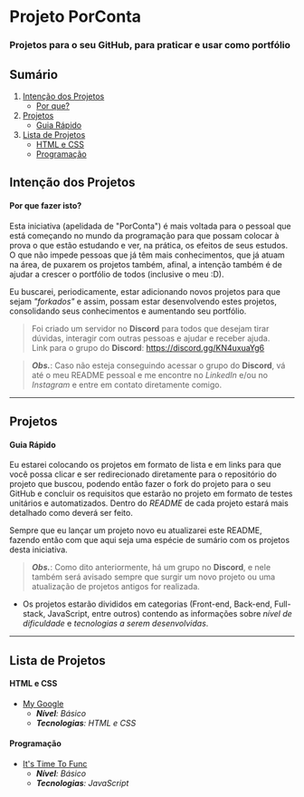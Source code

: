 # Projeto PorConta
### Projetos para o seu GitHub, para praticar e usar como portfólio

## Sumário

1. [Intenção dos Projetos](#intenção-dos-projetos)
   - [Por que?](#por-que-fazer-isto)
2. [Projetos](#projetos)
   - [Guia Rápido](#guia-rápido)
3. [Lista de Projetos](#lista-de-projetos)
   - [HTML e CSS](#html-e-css)
   - [Programação](#programação)

## Intenção dos Projetos

#### Por que fazer isto?

Esta iniciativa (apelidada de "PorConta") é mais voltada para o pessoal que está começando no mundo da programação para que possam colocar à prova o que estão estudando e ver,
na prática, os efeitos de seus estudos. O que não impede pessoas que já têm mais conhecimentos, que já atuam na área, de puxarem os projetos também,
afinal, a intenção também é de ajudar a crescer o portfólio de todos (inclusive o meu :D).

Eu buscarei, periodicamente, estar adicionando novos projetos para que sejam *"forkados"* e assim, possam estar desenvolvendo estes projetos,
consolidando seus conhecimentos e aumentando seu portfólio.

>Foi criado um servidor no __Discord__ para todos que desejam tirar dúvidas, interagir com outras pessoas e ajudar e receber ajuda. </br>
Link para o grupo do __Discord__: https://discord.gg/KN4uxuaYg6

>*__Obs.__*: Caso não esteja conseguindo acessar o grupo do __Discord__, vá até o meu README pessoal e me encontre no _LinkedIn_ e/ou no _Instagram_ e entre em contato diretamente comigo.

---

## Projetos

#### Guia Rápido

Eu estarei colocando os projetos em formato de lista e em links para que você possa clicar e ser redirecionado diretamente para o repositório do projeto
que buscou, podendo então fazer o fork do projeto para o seu GitHub e concluir os requisitos que estarão no projeto em formato de testes unitários e 
automatizados. Dentro do *README* de cada projeto estará mais detalhado como deverá ser feito.

Sempre que eu lançar um projeto novo eu atualizarei este README, fazendo então com que aqui seja uma espécie de sumário com os projetos desta iniciativa.

>*__Obs.__*: Como dito anteriormente, há um grupo no __Discord__, e nele também será avisado sempre que surgir um novo projeto ou uma atualização de projetos antigos for realizada.

- Os projetos estarão divididos em categorias (Front-end, Back-end, Full-stack, JavaScript, entre outros) contendo as informações sobre _nível de dificuldade_ e _tecnologias a serem desenvolvidas_.

---

## Lista de Projetos

#### HTML e CSS
- <a href='https://github.com/Edi-Santos/my_google-porfolio'>My Google</a>
   - _**Nível**: Básico_
   -   _**Tecnologias**: HTML e CSS_

#### Programação
- <a href='https://github.com/Edi-Santos/its_time_to_func-portfolio'>It's Time To Func</a>
   - _**Nível**: Básico_
   - _**Tecnologias**: JavaScript_

